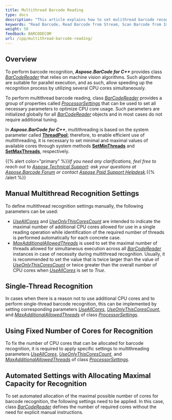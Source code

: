```yaml
---
title: Multithread Barcode Reading
type: docs
description: "This article explains how to set mulithread barcode recognition"
keywords: "Read Barcode, Read Barcode from Stream, Scan Barcode from Image, Multithread Barcode Reading, Barcode Recognition Multithreading, Aspose.BarCode, Read Barcode C++"
weight: 50
feedback: BARCODECOM
url: /cpp/multithread-barcode-reading/
---
```

  
## **Overview**
To perform barcode recognition, ***Aspose.BarCode for C++*** provides class [*BarCodeReader*](https://reference.aspose.com/barcode/net/aspose.barcode.barcoderecognition/barcodereader) that relies on machine vision algorithms. Such algorithms are suitable for parallel execution, and as such, allow speeding up the recognition process by utilizing several CPU cores simultaneously.  

To perform multithread barcode reading, class [*BarCodeReader*](https://reference.aspose.com/barcode/net/aspose.barcode.barcoderecognition/barcodereader) provides a group of properties called [*ProcessorSettings*](https://reference.aspose.com/barcode/net/aspose.barcode.common/processorsettings) that can be used to set all necessary parameters to optimize CPU core usage. Such parameters are initialized globally for all [*BarCodeReader*](https://reference.aspose.com/barcode/net/aspose.barcode.barcoderecognition/barcodereader) objects and in most cases do not require additional tuning.  
  
In ***Aspose.BarCode for C++***, multithreading is based on the system parameter called [**ThreadPool**](https://docs.microsoft.com/dotnet/api/system.threading.threadpool); therefore, to enable efficient use of multithreading, it is necessary to set minimal and maximal values of available cores through system methods [**SetMinThreads**](https://docs.microsoft.com/dotnet/api/system.threading.threadpool.setminthreads) and [**SetMaxThreads**](https://docs.microsoft.com/dotnet/api/system.threading.threadpool.setmaxthreads), respectively. 

{{% alert color="primary" %}}*If you need any clarifications, feel free to reach out to [Aspose Technical Support](/barcode/cpp/technical-support/): ask your questions at [Aspose.Barcode Forum](https://forum.aspose.com/c/barcode/13) or contact [Aspose Paid Support Helpdesk](https://helpdesk.aspose.com/).*{{% /alert %}}

## **Manual Multithread Recognition Settings**
To define multithread recognition settings manually, the following parameters can be used:
-	[*UseAllCores*](https://reference.aspose.com/barcode/net/aspose.barcode.common/processorsettings/properties/useallcores) and [*UseOnlyThisCoresCount*](https://reference.aspose.com/barcode/net/aspose.barcode.common/processorsettings/properties/useonlythiscorescount) are intended to indicate the maximal number of additional CPU cores allowed for use in a single reading operation while identification of the required number of threads is performed automatically for each concrete case.  
-	[*MaxAdditionalAllowedThreads*](https://reference.aspose.com/barcode/net/aspose.barcode.common/processorsettings/properties/maxadditionalallowedthreads) is used to set the maximal number of threads allowed for simultaneous execution across all [*BarCodeReader*](https://reference.aspose.com/barcode/net/aspose.barcode.barcoderecognition/barcodereader) instances in case of necessity during multithread recognition. Usually, it is recommended to set the value that is twice larger than the value of [*UseOnlyThisCoresCount*](https://reference.aspose.com/barcode/net/aspose.barcode.common/processorsettings/properties/useonlythiscorescount) or twice greater than the overall number of CPU cores when [*UseAllCores*](https://reference.aspose.com/barcode/net/aspose.barcode.common/processorsettings/properties/useallcores) is set to *True*.

## **Single-Thread Recognition**
In cases when there is a reason not to use additional CPU cores and to perform single-thread barcode recognition, this can be implemented by setting corresponding parameters [*UseAllCores*](https://reference.aspose.com/barcode/net/aspose.barcode.common/processorsettings/properties/useallcores), [*UseOnlyThisCoresCount*](https://reference.aspose.com/barcode/net/aspose.barcode.common/processorsettings/properties/useonlythiscorescount), and [*MaxAdditionalAllowedThreads*](https://reference.aspose.com/barcode/net/aspose.barcode.common/processorsettings/properties/maxadditionalallowedthreads) of class [*ProcessorSettings*](https://reference.aspose.com/barcode/net/aspose.barcode.common/processorsettings).
  

## **Using Fixed Number of Cores for Recognition**
To fix the number of CPU cores that can be allocated for barcode recognition, it is required to apply specific settings to multithreading parameters [*UseAllCores*](https://reference.aspose.com/barcode/net/aspose.barcode.common/processorsettings/properties/useallcores), [*UseOnlyThisCoresCount*](https://reference.aspose.com/barcode/net/aspose.barcode.common/processorsettings/properties/useonlythiscorescount), and [*MaxAdditionalAllowedThreads*](https://reference.aspose.com/barcode/net/aspose.barcode.common/processorsettings/properties/maxadditionalallowedthreads) of class [*ProcessorSettings*](https://reference.aspose.com/barcode/net/aspose.barcode.common/processorsettings).


## **Automated Settings with Allocating Maximal Capacity for Recognition**
To set automated allocation of the maximal possible number of cores for barcode recognition, the following settings need to be applied. In this case, class [*BarCodeReader*](https://reference.aspose.com/barcode/net/aspose.barcode.barcoderecognition/barcodereader) defines the number of required cores without the need for explicit manual instructions.


